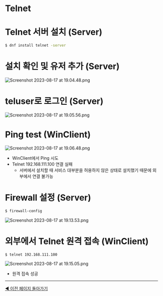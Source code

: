 # Telnet

# Telnet 서버 설치 (Server)

```bash
$ dnf install telnet -server
```

# 설치 확인 및 유저 추가 (Server)

![Screenshot 2023-08-17 at 19.04.48.png](Telnet%20080a7615a6e14cc7b6859b9473e19ad2/Screenshot_2023-08-17_at_19.04.48.png)

# teluser로 로그인 (Server)

![Screenshot 2023-08-17 at 19.05.56.png](Telnet%20080a7615a6e14cc7b6859b9473e19ad2/Screenshot_2023-08-17_at_19.05.56.png)

# Ping test (WinClient)

![Screenshot 2023-08-17 at 19.06.48.png](Telnet%20080a7615a6e14cc7b6859b9473e19ad2/Screenshot_2023-08-17_at_19.06.48.png)

- WinClient에서 Ping 시도
- Telnet 192.168.111.100 연결 실패
    - 서버에서 설치할 때 서비스 대부분을 허용하지 않은 상태로 설치했기 때문에 외부에서 연결 불가능

# Firewall 설정 (Server)

```bash
$ firewall-config
```

![Screenshot 2023-08-17 at 19.13.53.png](Telnet%20080a7615a6e14cc7b6859b9473e19ad2/Screenshot_2023-08-17_at_19.13.53.png)

# 외부에서 Telnet 원격 접속 (WinClient)

```bash
$ telnet 192.168.111.100
```

![Screenshot 2023-08-17 at 19.15.05.png](Telnet%20080a7615a6e14cc7b6859b9473e19ad2/Screenshot_2023-08-17_at_19.15.05.png)

- 원격 접속 성공

---

[◀ 이전 페이지 돌아가기](../Linux,%20VMware%E1%84%85%E1%85%B3%E1%86%AF%20%E1%84%8B%E1%85%B5%E1%84%8B%E1%85%AD%E1%86%BC%E1%84%92%E1%85%A1%E1%86%AB%20%E1%84%89%E1%85%A5%E1%84%87%E1%85%A5%20%E1%84%80%E1%85%AE%E1%84%8E%E1%85%AE%E1%86%A8%202d50778ce91c4b59839555f0accc1aeb.md)